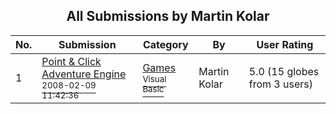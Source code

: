 ﻿<div align="center">

## All Submissions by Martin Kolar

</div>

No.  | Submission | Category | By   | User Rating
---- | ---------- | -------- | ---- | -----------
1 | [Point &amp; Click Adventure Engine<br /><sup>2008-02-09 11:42:36</sup>](https://github.com/Planet-Source-Code/martin-kolar-point-amp-click-adventure-engine__1-70070) | [Games<br /><sup>Visual Basic</sup>](../ByCategory/games__1-38.md) | Martin Kolar | 5.0 (15 globes from 3 users)
